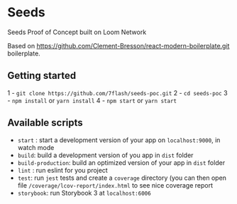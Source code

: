 # Seeds
Seeds Proof of Concept built on Loom Network

Based on https://github.com/Clement-Bresson/react-modern-boilerplate.git boilerplate.

## Getting started

1 - `git clone https://github.com/7flash/seeds-poc.git`
2 - `cd seeds-poc`
3 - `npm install` or `yarn install`
4 - `npm start` or `yarn start`

## Available scripts

* `start` : start a development version of your app on `localhost:9000`, in watch mode
* `build`: build a development version of you app in `dist` folder
* `build-production`: build an optimized version of your app in `dist` folder
* `lint` : run eslint for you project
* `test`: run `jest` tests and create a `coverage` directory (you can then open file `/coverage/lcov-report/index.html` to see nice coverage report
* `storybook`: run Storybook 3 at `localhost:6006`
